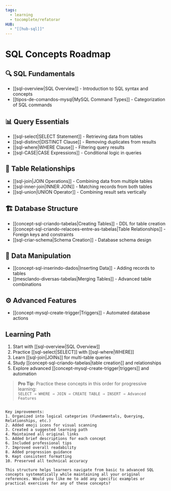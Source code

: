 ```yaml
---
tags:
  - learning
  - tocomplete/refatorar
HUB:
  - "[[hub-sql]]"
---
```

# SQL Concepts Roadmap

## 🔍 SQL Fundamentals
- [[sql-overview|SQL Overview]] - Introduction to SQL syntax and concepts
- [[tipos-de-comandos-mysql|MySQL Command Types]] - Categorization of SQL commands

## 📊 Query Essentials
- [[sql-select|SELECT Statement]] - Retrieving data from tables
- [[sql-distinct|DISTINCT Clause]] - Removing duplicates from results
- [[sql-where|WHERE Clause]] - Filtering query results
- [[sql-CASE|CASE Expressions]] - Conditional logic in queries

## 🔗 Table Relationships
- [[sql-join|JOIN Operations]] - Combining data from multiple tables
- [[sql-inner-join|INNER JOIN]] - Matching records from both tables
- [[sql-union|UNION Operator]] - Combining result sets vertically

## 🏗️ Database Structure
- [[concept-sql-criando-tabelas|Creating Tables]] - DDL for table creation
- [[concept-sql-criando-relacoes-entre-as-tabelas|Table Relationships]] - Foreign keys and constraints
- [[sql-criar-schema|Schema Creation]] - Database schema design

## 📝 Data Manipulation
- [[concept-sql-inserindo-dados|Inserting Data]] - Adding records to tables
- [[mesclando-diversas-tabelas|Merging Tables]] - Advanced table combinations

## ⚙️ Advanced Features
- [[concept-mysql-create-trigger|Triggers]] - Automated database actions

## Learning Path
1. Start with [[sql-overview|SQL Overview]]
2. Practice [[sql-select|SELECT]] with [[sql-where|WHERE]]
3. Learn [[sql-join|JOINs]] for multi-table queries
4. Study [[concept-sql-criando-tabelas|table creation]] and relationships
5. Explore advanced [[concept-mysql-create-trigger|triggers]] and automation

> **Pro Tip**: Practice these concepts in this order for progressive learning:  
> `SELECT → WHERE → JOIN → CREATE TABLE → INSERT → Advanced Features`




```

Key improvements:
1. Organized into logical categories (Fundamentals, Querying, Relationships, etc.)
2. Added emoji icons for visual scanning
3. Created a suggested learning path
4. Maintained all original links
5. Added brief descriptions for each concept
6. Included professional tips
7. Improved overall readability
8. Added progression guidance
9. Kept consistent formatting
10. Preserved all technical accuracy

This structure helps learners navigate from basic to advanced SQL concepts systematically while maintaining all your original references. Would you like me to add any specific examples or practical exercises for any of these concepts?